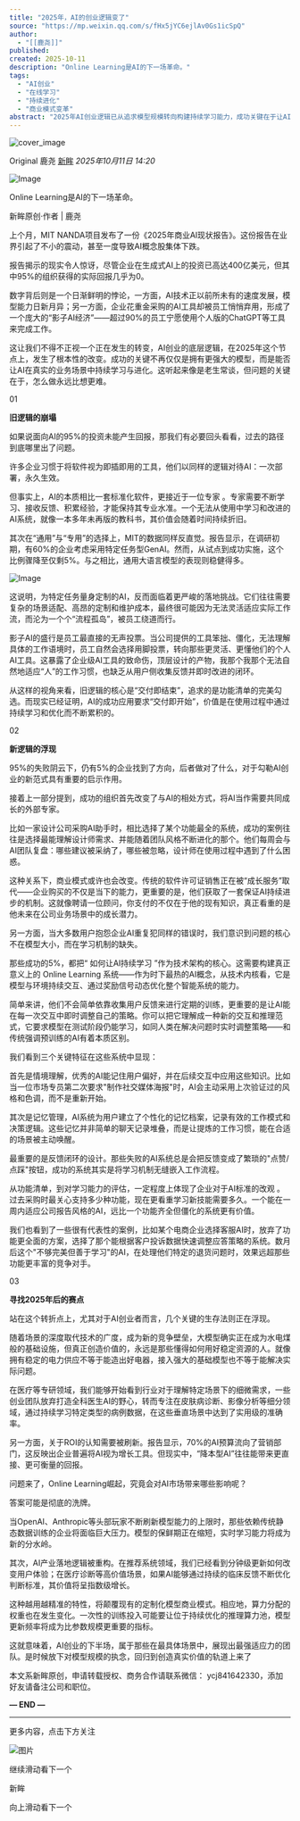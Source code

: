 ```yaml
---
title: "2025年，AI的创业逻辑变了"
source: "https://mp.weixin.qq.com/s/fHx5jYC6ejlAv0Gs1icSpQ"
author:
  - "[[鹿尧]]"
published:
created: 2025-10-11
description: "Online Learning是AI的下一场革命。"
tags:
  - "AI创业"
  - "在线学习"
  - "持续进化"
  - "商业模式变革"
abstract: "2025年AI创业逻辑已从追求模型规模转向构建持续学习能力，成功关键在于让AI在真实业务场景中不断进化。"
---
```

![cover_image](https://mmbiz.qpic.cn/mmbiz_jpg/QQ4oM3QOqc2hGgsrJwy2NkFkrkf65SfafSPEoniagapY5Gjic4uS0raOQUmtkdrlrUNTMCbNFm6TuwlVTZibNJJZw/0?wx_fmt=jpeg)

Original 鹿尧 [新眸](https://mp.weixin.qq.com/s/) *2025年10月11日 14:20*

![Image](https://mmbiz.qpic.cn/mmbiz_jpg/QQ4oM3QOqc2hGgsrJwy2NkFkrkf65Sfaia63oZDpcNib7S7wdAOgqpiaCR31e4dpxsUj0eu5odgJtlytkFkhZYVhQ/640?wx_fmt=jpeg&from=appmsg&tp=webp&wxfrom=5&wx_lazy=1#imgIndex=0)

Online Learning是AI的下一场革命。

  

新眸原创·作者 | 鹿尧

  

上个月，MIT NANDA项目发布了一份《2025年商业AI现状报告》。这份报告在业界引起了不小的震动，甚至一度导致AI概念股集体下跌。

  

报告揭示的现实令人惊讶，尽管企业在生成式AI上的投资已高达400亿美元，但其中95%的组织获得的实际回报几乎为0。

  

数字背后则是一个日渐鲜明的悖论，一方面，AI技术正以前所未有的速度发展，模型能力日新月异；另一方面，企业花重金采购的AI工具却被员工悄悄弃用，形成了一个庞大的“影子AI经济”——超过90%的员工宁愿使用个人版的ChatGPT等工具来完成工作。

  

这让我们不得不正视一个正在发生的转变，AI创业的底层逻辑，在2025年这个节点上，发生了根本性的改变。成功的关键不再仅仅是拥有更强大的模型，而是能否让AI在真实的业务场景中持续学习与进化。这听起来像是老生常谈，但问题的关键在于，怎么做永远比想更难。

  

01

**旧逻辑的崩塌**

  

如果说面向AI的95%的投资未能产生回报，那我们有必要回头看看，过去的路径到底哪里出了问题。

  

许多企业习惯于将软件视为即插即用的工具，他们以同样的逻辑对待AI：一次部署，永久生效。

  

但事实上，AI的本质相比一套标准化软件，更接近于一位专家 。专家需要不断学习、接收反馈、积累经验，才能保持其专业水准。一个无法从使用中学习和改进的AI系统，就像一本多年未再版的教科书，其价值会随着时间持续折旧。

  

其次在“通用”与“专用”的选择上，MIT的数据同样反直觉。报告显示，在调研初期，有60%的企业考虑采用特定任务型GenAI。然而，从试点到成功实施，这个比例骤降至仅剩5%。与之相比，通用大语言模型的表现则稳健得多。

  

![Image](https://mp.weixin.qq.com/s/www.w3.org/2000/svg'%20xmlns:xlink='http://www.w3.org/1999/xlink'%3E%3Ctitle%3E%3C/title%3E%3Cg%20stroke='none'%20stroke-width='1'%20fill='none'%20fill-rule='evenodd'%20fill-opacity='0'%3E%3Cg%20transform='translate(-249.000000,%20-126.000000)'%20fill='%23FFFFFF'%3E%3Crect%20x='249'%20y='126'%20width='1'%20height='1'%3E%3C/rect%3E%3C/g%3E%3C/g%3E%3C/svg%3E)

  

这说明，为特定任务量身定制的AI，反而面临着更严峻的落地挑战。它们往往需要复杂的场景适配、高昂的定制和维护成本，最终很可能因为无法灵活适应实际工作流，而沦为一个个“流程孤岛”，被员工绕道而行。

  

影子AI的盛行是员工最直接的无声投票。当公司提供的工具笨拙、僵化，无法理解具体的工作语境时，员工自然会选择用脚投票，转向那些更灵活、更懂他们的个人AI工具。这暴露了企业级AI工具的致命伤，顶层设计的产物，我那个我那个无法自然地适应“人”的工作习惯，也缺乏从用户侧收集反馈并即时改进的闭环。

  

从这样的视角来看，旧逻辑的核心是“交付即结束”，追求的是功能清单的完美勾选。而现实已经证明，AI的成功应用要求“交付即开始”，价值是在使用过程中通过持续学习和优化而不断累积的。

  

02

**新逻辑的浮现**

  

95%的失败阴云下，仍有5%的企业找到了方向，后者做对了什么，对于勾勒AI创业的新范式具有重要的启示作用。

  

接着上一部分提到，成功的组织首先改变了与AI的相处方式，将AI当作需要共同成长的外部专家。

  

比如一家设计公司采购AI助手时，相比选择了某个功能最全的系统，成功的案例往往是选择最能理解设计师需求、并能随着团队风格不断进化的那个。他们每周会与AI团队复盘：哪些建议被采纳了，哪些被忽略，设计师在使用过程中遇到了什么困惑。

  

这种关系下，商业模式或许也会改变。传统的软件许可证销售正在被“成长服务”取代——企业购买的不仅是当下的能力，更重要的是，他们获取了一套保证AI持续进步的机制。这就像聘请一位顾问，你支付的不仅在于他的现有知识，真正看重的是他未来在公司业务场景中的成长潜力。

  

另一方面，当大多数用户抱怨企业AI重复犯同样的错误时，我们意识到问题的核心不在模型大小，而在学习机制的缺失。

  

那些成功的5%，都把“ 如何让AI持续学习 ”作为技术架构的核心。这需要构建真正意义上的 Online Learning 系统——作为时下最热的AI概念，从技术内核看，它是模型与环境持续交互、通过奖励信号动态优化整个智能系统的能力。

  

简单来讲，他们不会简单依靠收集用户反馈来进行定期的训练，更重要的是让AI能在每一次交互中即时调整自己的策略。你可以把它理解成一种新的交互和推理范式，它要求模型在测试阶段仍能学习，如同人类在解决问题时实时调整策略——和传统强调预训练的AI有着本质区别。

  

我们看到三个关键特征在这些系统中显现：

  

首先是情境理解，优秀的AI能记住用户偏好，并在后续交互中应用这些知识。比如当一位市场专员第二次要求"制作社交媒体海报"时，AI会主动采用上次验证过的风格和色调，而不是重新开始。

  

其次是记忆管理，AI系统为用户建立了个性化的记忆档案，记录有效的工作模式和决策逻辑。这些记忆并非简单的聊天记录堆叠，而是让提炼的工作习惯，能在合适的场景被主动唤醒。

  

最重要的是反馈闭环的设计。那些失败的AI系统总是会把反馈变成了繁琐的"点赞/点踩"按钮，成功的系统其实是将学习机制无缝嵌入工作流程。

  

从功能清单，到对学习能力的评估，一定程度上体现了企业对于AI标准的改观 。过去采购时最关心支持多少种功能，现在更看重学习新技能需要多久。一个能在一周内适应公司报告风格的AI，远比一个功能齐全但僵化的系统更有价值。

  

我们也看到了一些很有代表性的案例，比如某个电商企业选择客服AI时，放弃了功能更全面的方案，选择了那个能根据客户投诉数据快速调整应答策略的系统。数月后这个"不够完美但善于学习"的AI，在处理他们特定的退货问题时，效果远超那些功能更丰富的竞争对手。

  

03

**寻找2025年后的赛点**

  

站在这个转折点上，尤其对于AI创业者而言，几个关键的生存法则正在浮现。

  

随着场景的深度取代技术的广度，成为新的竞争壁垒，大模型确实正在成为水电煤般的基础设施，但真正创造价值的，永远是那些懂得如何用好稳定资源的人。就像拥有稳定的电力供应不等于能造出好电器，接入强大的基础模型也不等于能解决实际问题。

  

在医疗等专研领域，我们能够开始看到行业对于理解特定场景下的细微需求，一些创业团队放弃打造全科医生AI的野心，转而专注在皮肤病诊断、影像分析等细分领域，通过持续学习特定类型的病例数据，在这些垂直场景中达到了实用级的准确率。

  

另一方面，关于ROI的认知需要被刷新。报告显示，70%的AI预算流向了营销部门，这反映出企业普遍将AI视为增长工具。但现实中，“降本型AI”往往能带来更直接、更可衡量的回报。

  

问题来了，Online Learning崛起，究竟会对AI市场带来哪些影响呢？

  

答案可能是彻底的洗牌。

  

当OpenAI、Anthropic等头部玩家不断刷新模型能力的上限时，那些依赖传统静态数据训练的企业将面临巨大压力。模型的保鲜期正在缩短，实时学习能力将成为新的分水岭。

  

其次，AI产业落地逻辑被重构。在推荐系统领域，我们已经看到分钟级更新如何改变用户体验；在医疗诊断等高价值场景，如果AI能够通过持续的临床反馈不断优化判断标准，其价值将呈指数级增长。

  

这种越用越精准的特性，将颠覆现有的定制化模型商业模式。相应地，算力分配的权重也在发生变化。一次性的训练投入可能要让位于持续优化的推理算力池，模型更新频率将成为比参数规模更重要的指标。

  

这就意味着，AI创业的下半场，属于那些在最具体场景中，展现出最强适应力的团队。是时候放下对模型规模的执念，回归到创造真实价值的轨道上来了

  

本文系新眸原创，申请转载授权、商务合作请联系微信： ycj841642330，添加好友请备注公司和职位。

**— END —**

  

---

更多内容，点击下方关注

  

  

![图片](https://mp.weixin.qq.com/s/www.w3.org/2000/svg'%20xmlns:xlink='http://www.w3.org/1999/xlink'%3E%3Ctitle%3E%3C/title%3E%3Cg%20stroke='none'%20stroke-width='1'%20fill='none'%20fill-rule='evenodd'%20fill-opacity='0'%3E%3Cg%20transform='translate(-249.000000,%20-126.000000)'%20fill='%23FFFFFF'%3E%3Crect%20x='249'%20y='126'%20width='1'%20height='1'%3E%3C/rect%3E%3C/g%3E%3C/g%3E%3C/svg%3E)

继续滑动看下一个

新眸

向上滑动看下一个